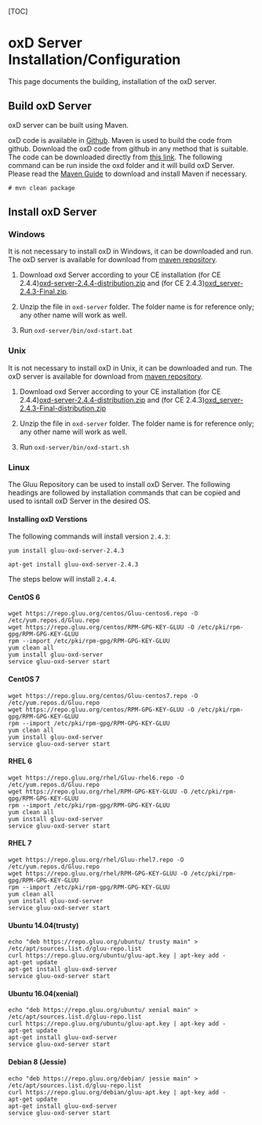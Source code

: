 [TOC]

# oxD Server Installation/Configuration
This page documents the building, installation of the oxD server.

## Build oxD Server
oxD server can be built using Maven.

oxD code is available in  [Github](https://github.com/GluuFederation/oxd). Maven is used to build the code from github. Download the oxD code from github in any method that is suitable. The code can be downloaded directly from [this link](https://github.com/GluuFederation/oxd/archive/master.zip). The following command can be run inside the oxd folder and it will build oxD Server. Please read the [Maven Guide](http://maven.apache.org/download.cgi) to download and install Maven if necessary.

`# mvn clean package`

## Install oxD Server
### Windows
It is not necessary to install oxD in Windows, it can be downloaded and run. The oxD server is available for download from [maven repository](http://ox.gluu.org/maven/org/xdi/oxd-server).

1. Download oxd Server according to your CE installation (for CE 2.4.4)[oxd-server-2.4.4-distribution.zip](http://ox.gluu.org/maven/org/xdi/oxd-server/2.4.4/oxd-server-2.4.4-distribution.zip) and  (for CE 2.4.3)[oxd_server-2.4.3-Final.zip](http://ox.gluu.org/maven/org/xdi/oxd-server/2.4.3.Final/oxd-server-2.4.3.Final-distribution.zip).

2. Unzip the file in `oxd-server` folder. The folder name is for reference only; any other name will work as well.

3. Run `oxd-server/bin/oxd-start.bat`

### Unix
It is not necessary to install oxD in Unix, it can be downloaded and run. The oxD server is available for download from [maven repository](http://ox.gluu.org/maven/org/xdi/oxd-server/).

1. Download oxd Server according to your CE installation (for CE 2.4.4)[oxd-server-2.4.4-distribution.zip](http://ox.gluu.org/maven/org/xdi/oxd-server/2.4.4/oxd-server-2.4.4-distribution.zip) and (for CE 2.4.3)[oxd_server-2.4.3-Final-distribution.zip](http://ox.gluu.org/maven/org/xdi/oxd-server/2.4.3.Final/oxd-server-2.4.3.Final-distribution.zip)

2. Unzip the file in `oxd-server` folder. The folder name is for reference only; any other name will work as well.

3. Run `oxd-server/bin/oxd-start.sh`

### Linux
The Gluu Repository can be used to install oxD Server. The following headings are followed by installation commands that can be copied and used to isntall oxD Server in the desired OS.

#### Installing oxD Verstions
The following commands will install version `2.4.3`:

```
yum install gluu-oxd-server-2.4.3

apt-get install gluu-oxd-server-2.4.3
```

The steps below will install `2.4.4`.
#### CentOS 6

```
wget https://repo.gluu.org/centos/Gluu-centos6.repo -O /etc/yum.repos.d/Gluu.repo
wget https://repo.gluu.org/centos/RPM-GPG-KEY-GLUU -O /etc/pki/rpm-gpg/RPM-GPG-KEY-GLUU
rpm --import /etc/pki/rpm-gpg/RPM-GPG-KEY-GLUU
yum clean all
yum install gluu-oxd-server
service gluu-oxd-server start
```

#### CentOS 7
```
wget https://repo.gluu.org/centos/Gluu-centos7.repo -O /etc/yum.repos.d/Gluu.repo
wget https://repo.gluu.org/centos/RPM-GPG-KEY-GLUU -O /etc/pki/rpm-gpg/RPM-GPG-KEY-GLUU
rpm --import /etc/pki/rpm-gpg/RPM-GPG-KEY-GLUU
yum clean all
yum install gluu-oxd-server
service gluu-oxd-server start
```

#### RHEL 6
```
wget https://repo.gluu.org/rhel/Gluu-rhel6.repo -O /etc/yum.repos.d/Gluu.repo
wget https://repo.gluu.org/rhel/RPM-GPG-KEY-GLUU -O /etc/pki/rpm-gpg/RPM-GPG-KEY-GLUU
rpm --import /etc/pki/rpm-gpg/RPM-GPG-KEY-GLUU
yum clean all
yum install gluu-oxd-server
service gluu-oxd-server start
```

#### RHEL 7
```
wget https://repo.gluu.org/rhel/Gluu-rhel7.repo -O /etc/yum.repos.d/Gluu.repo
wget https://repo.gluu.org/rhel/RPM-GPG-KEY-GLUU -O /etc/pki/rpm-gpg/RPM-GPG-KEY-GLUU
rpm --import /etc/pki/rpm-gpg/RPM-GPG-KEY-GLUU
yum clean all
yum install gluu-oxd-server
service gluu-oxd-server start
```

#### Ubuntu 14.04(trusty)
```
echo "deb https://repo.gluu.org/ubuntu/ trusty main" > /etc/apt/sources.list.d/gluu-repo.list
curl https://repo.gluu.org/ubuntu/gluu-apt.key | apt-key add -
apt-get update
apt-get install gluu-oxd-server
service gluu-oxd-server start
```

#### Ubuntu 16.04(xenial)
```
echo "deb https://repo.gluu.org/ubuntu/ xenial main" > /etc/apt/sources.list.d/gluu-repo.list
curl https://repo.gluu.org/ubuntu/gluu-apt.key | apt-key add -
apt-get update
apt-get install gluu-oxd-server
service gluu-oxd-server start
```

#### Debian 8 (Jessie)
```
echo "deb https://repo.gluu.org/debian/ jessie main" > /etc/apt/sources.list.d/gluu-repo.list
curl https://repo.gluu.org/debian/gluu-apt.key | apt-key add -
apt-get update
apt-get install gluu-oxd-server
service gluu-oxd-server start
```
